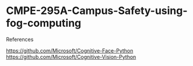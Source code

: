 # CMPE-295A-Campus-Safety-using-fog-computing

References

https://github.com/Microsoft/Cognitive-Face-Python
https://github.com/Microsoft/Cognitive-Vision-Python